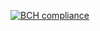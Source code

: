[![BCH compliance](https://bettercodehub.com/edge/badge/thalyswolf/stop-fraud?branch=main)](https:/bettercodehub.com/)